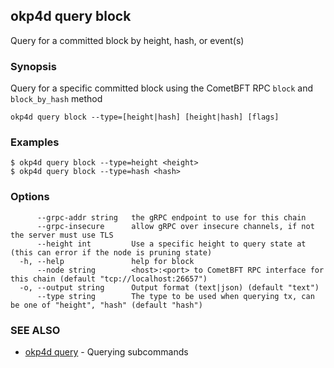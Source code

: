 ## okp4d query block

Query for a committed block by height, hash, or event(s)

### Synopsis

Query for a specific committed block using the CometBFT RPC `block` and `block_by_hash` method

```
okp4d query block --type=[height|hash] [height|hash] [flags]
```

### Examples

```
$ okp4d query block --type=height <height>
$ okp4d query block --type=hash <hash>
```

### Options

```
      --grpc-addr string   the gRPC endpoint to use for this chain
      --grpc-insecure      allow gRPC over insecure channels, if not the server must use TLS
      --height int         Use a specific height to query state at (this can error if the node is pruning state)
  -h, --help               help for block
      --node string        <host>:<port> to CometBFT RPC interface for this chain (default "tcp://localhost:26657")
  -o, --output string      Output format (text|json) (default "text")
      --type string        The type to be used when querying tx, can be one of "height", "hash" (default "hash")
```

### SEE ALSO

* [okp4d query](okp4d_query.md)	 - Querying subcommands
